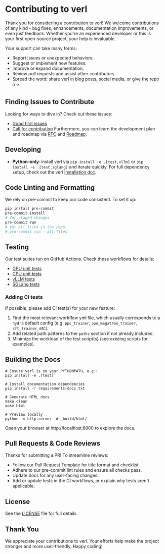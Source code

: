 # Contributing to verl

Thank you for considering a contribution to verl! We welcome contributions of any kind - bug fixes, enhancements, documentation improvements, or even just feedback. Whether you're an experienced developer or this is your first open-source project, your help is invaluable.

Your support can take many forms:
- Report issues or unexpected behaviors.
- Suggest or implement new features.
- Improve or expand documentation.
- Review pull requests and assist other contributors.
- Spread the word: share verl in blog posts, social media, or give the repo a ⭐.

## Finding Issues to Contribute

Looking for ways to dive in? Check out these issues:
- [Good first issues](https://github.com/volcengine/verl/issues?q=is%3Aissue%20state%3Aopen%20label%3A%22good%20first%20issue%22)
- [Call for contribution](https://github.com/volcengine/verl/issues?q=is%3Aissue%20state%3Aopen%20label%3A%22call%20for%20contribution%22)
Furthermore, you can learn the development plan and roadmap via [RFC](https://github.com/volcengine/verl/issues?q=is%3Aissue%20state%3Aopen%20label%3ARFC) and [Roadmap](https://github.com/volcengine/verl/issues?q=state%3Aopen%20label%3A%22roadmap%22).


## Developing

- **Python-only**: install verl via `pip install -e .[test,vllm]` or `pip install -e .[test,sglang]` and iterate quickly. For full dependency setup, check out the verl [installation doc](https://verl.readthedocs.io/en/latest/start/install.html).

## Code Linting and Formatting

We rely on pre-commit to keep our code consistent. To set it up:

```bash
pip install pre-commit
pre-commit install
# for staged changes
pre-commit run
# for all files in the repo
# pre-commit run --all-files
```

## Testing

Our test suites run on GitHub Actions. Check these workflows for details:
- [GPU unit tests](https://github.com/volcengine/verl/blob/main/.github/workflows/gpu_unit_tests.yml)
- [CPU unit tests](https://github.com/volcengine/verl/blob/main/.github/workflows/cpu_unit_tests.yml)
- [vLLM tests](https://github.com/volcengine/verl/blob/main/.github/workflows/vllm.yml)
- [SGLang tests](https://github.com/volcengine/verl/blob/main/.github/workflows/sgl.yml)

### Adding CI tests

If possible, please add CI test(s) for your new feature:

1. Find the most relevant workflow yml file, which usually corresponds to a `hydra` default config (e.g. `ppo_trainer`, `ppo_megatron_trainer`, `sft_trainer`, etc).
2. Add related path patterns to the `paths` section if not already included.
3. Minimize the workload of the test script(s) (see existing scripts for examples).

## Building the Docs
```
# Ensure verl is on your PYTHONPATH, e.g.:
pip install -e .[test]

# Install documentation dependencies
pip install -r requirements-docs.txt

# Generate HTML docs
make clean
make html

# Preview locally
python -m http.server -d _build/html/
```
Open your browser at http://localhost:8000 to explore the docs.

## Pull Requests & Code Reviews

Thanks for submitting a PR! To streamline reviews:
- Follow our Pull Request Template for title format and checklist.
- Adhere to our pre-commit lint rules and ensure all checks pass.
- Update docs for any user-facing changes.
- Add or update tests in the CI workflows, or explain why tests aren't applicable.

## License

See the [LICENSE](https://github.com/volcengine/verl/blob/main/LICENSE) file for full details.

## Thank You

We appreciate your contributions to verl. Your efforts help make the project stronger and more user-friendly. Happy coding!

